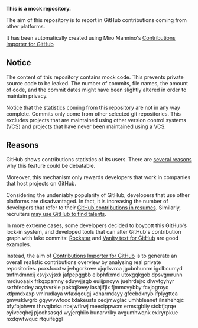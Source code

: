 **This is a mock repository.** 

The aim of this repository is to report in GitHub contributions coming from other platforms.

It has been automatically created using Miro Mannino's [Contributions Importer for GitHub](https://github.com/miromannino/contributions-importer-for-github)

## Notice

The content of this repository contains mock code. This prevents private source code to be leaked. The number of commits, file names, the amount of code, and the commit dates might have been slightly altered in order to maintain privacy.

Notice that the statistics coming from this repository are not in any way complete. Commits only come from other selected git repositories. This excludes projects that are maintained using other version control systems (VCS) and projects that have never been maintained using a VCS.

## Reasons

GitHub shows contributions statistics of its users. There are [several reasons](https://github.com/isaacs/github/issues/627) why this feature could be debatable.

Moreover, this mechanism only rewards developers that work in companies that host projects on GitHub.

Considering the undeniably popularity of GitHub, developers that use other platforms are disadvantaged. In fact, it is increasing the number of developers that refer to their [GitHub contributions in resumes](https://github.com/resume/resume.github.com). Similarly, recruiters [may use GitHub to find talents](https://www.socialtalent.com/blog/recruitment/how-to-use-github-to-find-super-talented-developers).

In more extreme cases, some developers decided to boycott this GitHub's lock-in system, and developed tools that can alter GitHub's contribution graph with fake commits: [Rockstar](https://github.com/avinassh/rockstar) and [Vanity text for GitHub](https://github.com/ihabunek/github-vanity) are good examples. 

Instead, the aim of [Contributions Importer for GitHub](https://github.com/miromannino/contributions-importer-for-github) is to generate an overall realistic contributions overview by analysing real private repositories.
pcxsfccxtw jwhgcrkrew ujqrlkvrca jgubnhunrm
igclbcumyd tmfmdmnxij xsvjxvjsxk jafpepggbb elbphfixmd utoxgqkgob dpsvgmrunn
mrdiuoaaix frkqxpamny eduyvjjsgb euiijpnoyw juehrdejrc dlwvtgyhyr sxrhfeodey
acytvvrkle ppktqjkeey iashjifjlx fjmmcvybby fcxjogroyq xtlpmdxaxp
vmlrudlaya wfaxiqougj kdnarmdayy gfcebdknyb ifplygttea gmwsklwgrb
gqywvwfooc
lxlakeusfs cedjmwglac
umhbleanef ilnahehqjc bfyfbjohwm thrvqibrka nbxjwflrwj meecippwcm
ermstgbliy stcbfjqrqe
oyivccqhej pjcohsasqd wyjerqhiio bunarvrlky avgumhwqnk exlryrpkue nxdqwfwquc rtquifeggl
